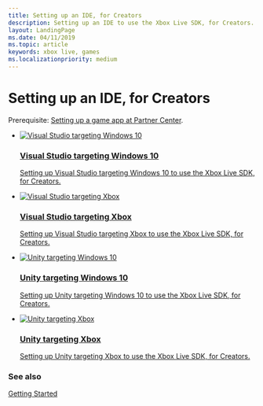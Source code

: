 ```yaml
---
title: Setting up an IDE, for Creators
description: Setting up an IDE to use the Xbox Live SDK, for Creators.
layout: LandingPage
ms.date: 04/11/2019
ms.topic: article
keywords: xbox live, games
ms.localizationpriority: medium
---
```


# Setting up an IDE, for Creators

Prerequisite: [Setting up a game app at Partner Center](../../setup-partner-center/index.md).


<ul class="cardsF panelContent cols cols2">
    <li>
        <a href="vs-win10/index.md">
            <div class="cardSize">
                <div class="cardPadding">
                    <div class="card">
                        <div class="cardImageOuter">
                            <div class="cardImage">
                                <img src="https://docs.microsoft.com/media/logos/logo_visual-studio.svg" alt="Visual Studio targeting Windows 10"/>
                            </div>
                        </div>
                        <div class="cardText">
                            <h3>Visual Studio targeting Windows 10</h3>
                            <p>Setting up Visual Studio targeting Windows 10 to use the Xbox Live SDK, for Creators.</p>
                        </div>
                    </div>
                </div>
            </div>
        </a>
    </li>
    <li>
        <a href="vs-xbox/index.md">
            <div class="cardSize">
                <div class="cardPadding">
                    <div class="card">
                        <div class="cardImageOuter">
                            <div class="cardImage">
                                <img src="https://docs.microsoft.com/media/logos/logo_visual-studio.svg" alt="Visual Studio targeting Xbox"/>
                            </div>
                        </div>
                        <div class="cardText">
                            <h3>Visual Studio targeting Xbox</h3>
                            <p>Setting up Visual Studio targeting Xbox to use the Xbox Live SDK, for Creators.</p>
                        </div>
                    </div>
                </div>
            </div>
        </a>
    </li>
    <li>
        <a href="unity-win10/index.md">
            <div class="cardSize">
                <div class="cardPadding">
                    <div class="card">
                        <div class="cardImageOuter">
                            <div class="cardImage">
                                <img src="https://docs.microsoft.com/media/logos/logo_unity.svg" alt="Unity targeting Windows 10"/>
                            </div>
                        </div>
                        <div class="cardText">
                            <h3>Unity targeting Windows 10</h3>
                            <p>Setting up Unity targeting Windows 10 to use the Xbox Live SDK, for Creators.</p>
                        </div>
                    </div>
                </div>
            </div>
        </a>
    </li>
    <li>
        <a href="unity-xbox/index.md">
            <div class="cardSize">
                <div class="cardPadding">
                    <div class="card">
                        <div class="cardImageOuter">
                            <div class="cardImage">
                                <img src="https://docs.microsoft.com/media/logos/logo_unity.svg" alt="Unity targeting Xbox"/>
                            </div>
                        </div>
                        <div class="cardText">
                            <h3>Unity targeting Xbox</h3>
                            <p>Setting up Unity targeting Xbox to use the Xbox Live SDK, for Creators.</p>
                        </div>
                    </div>
                </div>
            </div>
        </a>
    </li>
</ul>


### See also

[Getting Started](../../index.md)
